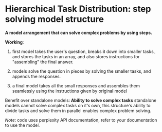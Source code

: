 # Hierarchical Task Distribution: step solving model structure
**A model arrangement that can solve complex problems by using steps.**

**Working**:
1) first model takes the user's question, breaks it down into smaller tasks, and stores the tasks in an array, and also stores instructions for "assembling" the final answer.

2) models solve the question in pieces by solving the smaller tasks, and appends the responses.

3) a final model takes all the small responses and assembles them seamlessly using the instructions given by original model

Benefit over standalone models:
**Ability to solve complex tasks** standalone models cannot solve complex tasks on it's own, this structure's ability to divide tasks and solve them in parallel enables complex problem solving.

*Note*: code uses perplexity API documentation, refer to your documentation to use the model.
